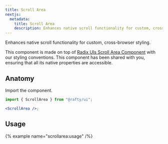 ```yaml
---
title: Scroll Area
nextjs:
  metadata:
    title: Scroll Area
    description: Enhances native scroll functionality for custom, cross-browser styling.
---
```


Enhances native scroll functionality for custom, cross-browser styling.

This component is made on top of [Radix UIs Scroll Area Component](https://www.radix-ui.com/primitives/docs/components/scroll-area) with our styling conventions. This component has been shared with you, ensuring that all its native properties are accessible.

## Anatomy

Import the component.

```jsx
import { ScrollArea } from "@rafty/ui";

<ScrollArea />;
```

## Usage

{% example name="scrollarea:usage" /%}
